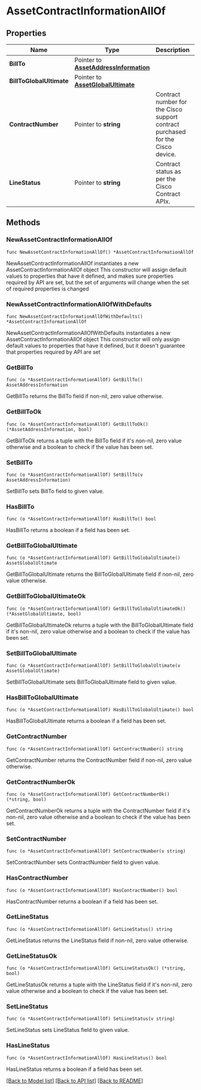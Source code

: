 # AssetContractInformationAllOf

## Properties

Name | Type | Description | Notes
------------ | ------------- | ------------- | -------------
**BillTo** | Pointer to [**AssetAddressInformation**](asset.AddressInformation.md) |  | [optional] 
**BillToGlobalUltimate** | Pointer to [**AssetGlobalUltimate**](asset.GlobalUltimate.md) |  | [optional] 
**ContractNumber** | Pointer to **string** | Contract number for the Cisco support contract purchased for the Cisco device. | [optional] [readonly] 
**LineStatus** | Pointer to **string** | Contract status as per the Cisco Contract APIx. | [optional] [readonly] 

## Methods

### NewAssetContractInformationAllOf

`func NewAssetContractInformationAllOf() *AssetContractInformationAllOf`

NewAssetContractInformationAllOf instantiates a new AssetContractInformationAllOf object
This constructor will assign default values to properties that have it defined,
and makes sure properties required by API are set, but the set of arguments
will change when the set of required properties is changed

### NewAssetContractInformationAllOfWithDefaults

`func NewAssetContractInformationAllOfWithDefaults() *AssetContractInformationAllOf`

NewAssetContractInformationAllOfWithDefaults instantiates a new AssetContractInformationAllOf object
This constructor will only assign default values to properties that have it defined,
but it doesn't guarantee that properties required by API are set

### GetBillTo

`func (o *AssetContractInformationAllOf) GetBillTo() AssetAddressInformation`

GetBillTo returns the BillTo field if non-nil, zero value otherwise.

### GetBillToOk

`func (o *AssetContractInformationAllOf) GetBillToOk() (*AssetAddressInformation, bool)`

GetBillToOk returns a tuple with the BillTo field if it's non-nil, zero value otherwise
and a boolean to check if the value has been set.

### SetBillTo

`func (o *AssetContractInformationAllOf) SetBillTo(v AssetAddressInformation)`

SetBillTo sets BillTo field to given value.

### HasBillTo

`func (o *AssetContractInformationAllOf) HasBillTo() bool`

HasBillTo returns a boolean if a field has been set.

### GetBillToGlobalUltimate

`func (o *AssetContractInformationAllOf) GetBillToGlobalUltimate() AssetGlobalUltimate`

GetBillToGlobalUltimate returns the BillToGlobalUltimate field if non-nil, zero value otherwise.

### GetBillToGlobalUltimateOk

`func (o *AssetContractInformationAllOf) GetBillToGlobalUltimateOk() (*AssetGlobalUltimate, bool)`

GetBillToGlobalUltimateOk returns a tuple with the BillToGlobalUltimate field if it's non-nil, zero value otherwise
and a boolean to check if the value has been set.

### SetBillToGlobalUltimate

`func (o *AssetContractInformationAllOf) SetBillToGlobalUltimate(v AssetGlobalUltimate)`

SetBillToGlobalUltimate sets BillToGlobalUltimate field to given value.

### HasBillToGlobalUltimate

`func (o *AssetContractInformationAllOf) HasBillToGlobalUltimate() bool`

HasBillToGlobalUltimate returns a boolean if a field has been set.

### GetContractNumber

`func (o *AssetContractInformationAllOf) GetContractNumber() string`

GetContractNumber returns the ContractNumber field if non-nil, zero value otherwise.

### GetContractNumberOk

`func (o *AssetContractInformationAllOf) GetContractNumberOk() (*string, bool)`

GetContractNumberOk returns a tuple with the ContractNumber field if it's non-nil, zero value otherwise
and a boolean to check if the value has been set.

### SetContractNumber

`func (o *AssetContractInformationAllOf) SetContractNumber(v string)`

SetContractNumber sets ContractNumber field to given value.

### HasContractNumber

`func (o *AssetContractInformationAllOf) HasContractNumber() bool`

HasContractNumber returns a boolean if a field has been set.

### GetLineStatus

`func (o *AssetContractInformationAllOf) GetLineStatus() string`

GetLineStatus returns the LineStatus field if non-nil, zero value otherwise.

### GetLineStatusOk

`func (o *AssetContractInformationAllOf) GetLineStatusOk() (*string, bool)`

GetLineStatusOk returns a tuple with the LineStatus field if it's non-nil, zero value otherwise
and a boolean to check if the value has been set.

### SetLineStatus

`func (o *AssetContractInformationAllOf) SetLineStatus(v string)`

SetLineStatus sets LineStatus field to given value.

### HasLineStatus

`func (o *AssetContractInformationAllOf) HasLineStatus() bool`

HasLineStatus returns a boolean if a field has been set.


[[Back to Model list]](../README.md#documentation-for-models) [[Back to API list]](../README.md#documentation-for-api-endpoints) [[Back to README]](../README.md)


